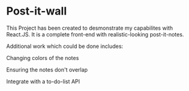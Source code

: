 # Post-it-wall

This Project has been created to desmonstrate my capabilites with React.JS.  It is a complete front-end with realistic-looking post-it-notes. 

Additional work which could be done includes: 

Changing colors of the notes

Ensuring the notes don't overlap

Integrate with a to-do-list API
